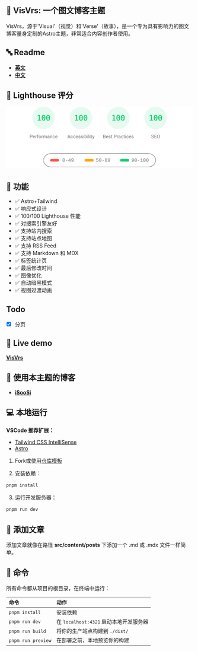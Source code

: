 
## 🚀 VisVrs: 一个图文博客主题

VisVrs，源于'Visual'（视觉）和'Verse'（故事），是一个专为具有影响力的图文博客量身定制的Astro主题，非常适合内容创作者使用。


## 🔤 Readme

- [**英文**](https://github.com/isooosi/VisVrs/blob/main/README.md)
- [**中文**](https://github.com/isooosi/VisVrs/blob/main/README.zh.md)

## 💯 Lighthouse 评分

<p align="center">
  <a href="https://pagespeed.web.dev/analysis/https-visvrs-vercel-app/iv2xknok2a?form_factor=mobile">
    <img width="510" alt="Visvrs Lighthouse 评分" src="public/visvrs-lighthouse-score.svg">
  <a>
</p>

## 🎉 功能

- ✅ Astro+Tailwind
- ✅ 响应式设计
- ✅ 100/100 Lighthouse 性能
- ✅ 对搜索引擎友好
- ✅ 支持站内搜索
- ✅ 支持站点地图
- ✅ 支持 RSS Feed
- ✅ 支持 Markdown 和 MDX
- ✅ 标签统计页
- ✅ 最后修改时间
- ✅ 图像优化
- ✅ 自动暗黑模式
- ✅ 视图过渡动画

## Todo

- [x] 分页

## 🎡 Live demo

[**VisVrs**](visvrs.vercel.app)

## 👬 使用本主题的博客

- [**iSooSi**](https://isoosi.xyz)

## 💻 本地运行

**VSCode 推荐扩展：**

- [Tailwind CSS IntelliSense](https://marketplace.visualstudio.com/items?itemName=bradlc.vscode-tailwindcss)
- [Astro](https://marketplace.visualstudio.com/items?itemName=astro-build.astro-vscode)

1. Fork或使用[仓库模板](https://github.com/isooosi/VisVrs)

2. 安装依赖：

```bash
pnpm install
```

3. 运行开发服务器：

```bash
pnpm run dev
```

## 📄 添加文章

添加文章就像在路径 **src/content/posts** 下添加一个 .md 或 .mdx 文件一样简单。

## 🧞 命令

所有命令都从项目的根目录，在终端中运行：

| 命令               | 动作                                         |
| :----------------- | :------------------------------------------- |
| `pnpm install`     | 安装依赖                                      |
| `pnpm run dev`     | 在 `localhost:4321` 启动本地开发服务器        |
| `pnpm run build`   | 将你的生产站点构建到 `./dist/`               |
| `pnpm run preview` | 在部署之前，本地预览你的构建                 |
